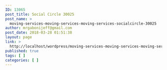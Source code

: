 ```yaml
---
ID: 13065
post_title: Social Circle 30025
post_name: >
  moving-services-moving-services-moving-services-socialcircle-30025
author: mrgabonijeff@gmail.com
post_date: 2018-03-28 01:51:38
layout: page
link: >
  http://localhost/wordpress/moving-services-moving-services-moving-services-socialcircle-30025/
published: true
tags: [ ]
categories: [ ]
---
```

